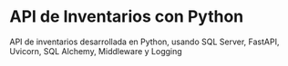 # API de Inventarios con Python
API de inventarios desarrollada en Python, usando SQL Server, FastAPI, Uvicorn, SQL Alchemy, Middleware y Logging
